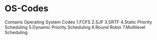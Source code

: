 # OS-Codes
Contains Operating System Codes
1.FCFS
2.SJF
3.SRTF
4.Static Priority Scheduling
5.Dynamic Priority Scheduling
6.Round Robin
7.Multilevel Scheduling
